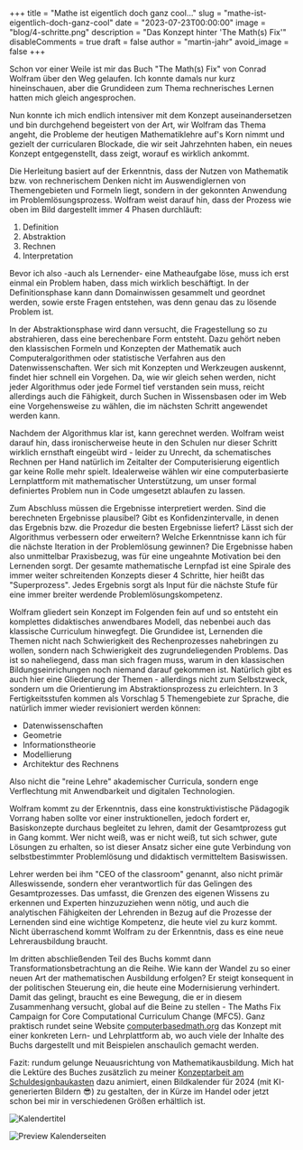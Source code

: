 +++
title = "Mathe ist eigentlich doch ganz cool..."
slug = "mathe-ist-eigentlich-doch-ganz-cool"
date = "2023-07-23T00:00:00"
image = "blog/4-schritte.png"
description = "Das Konzept hinter 'The Math(s) Fix'"
disableComments = true
draft = false
author = "martin-jahr"
avoid_image = false
+++

Schon vor einer Weile ist mir das Buch "The Math(s) Fix" von Conrad Wolfram über den Weg gelaufen. Ich konnte damals nur kurz hineinschauen, aber die Grundideen zum Thema rechnerisches Lernen hatten mich gleich angesprochen. 

Nun konnte ich mich endlich intensiver mit dem Konzept auseinandersetzen und bin durchgehend begeistert von der Art, wir Wolfram das Thema angeht, die Probleme der heutigen Mathematiklehre auf's Korn nimmt und gezielt der curricularen Blockade, die wir seit Jahrzehnten haben, ein neues Konzept entgegenstellt, dass zeigt, worauf es wirklich ankommt.

Die Herleitung basiert auf der Erkenntnis, dass der Nutzen von Mathematik bzw. von rechnerischem Denken nicht im Auswendiglernen von Themengebieten und Formeln liegt, sondern in der gekonnten Anwendung im Problemlösungsprozess. Wolfram weist darauf hin, dass der Prozess wie oben im Bild dargestellt immer 4 Phasen durchläuft:

1. Definition
2. Abstraktion
3. Rechnen
4. Interpretation

Bevor ich also -auch als Lernender- eine Matheaufgabe löse, muss ich erst einmal ein Problem haben, dass mich wirklich beschäftigt. In der Definitionsphase kann dann Domainwissen gesammelt und geordnet werden, sowie erste Fragen entstehen, was denn genau das zu lösende Problem ist.

In der Abstraktionsphase wird dann versucht, die Fragestellung so zu abstrahieren, dass eine berechenbare Form entsteht. Dazu gehört neben den klassischen Formeln und Konzepten der Mathematik auch Computeralgorithmen oder statistische Verfahren aus den Datenwissenschaften. Wer sich mit Konzepten und Werkzeugen auskennt, findet hier schnell ein Vorgehen. Da, wie wir gleich sehen werden, nicht jeder Algorithmus oder jede Formel tief verstanden sein muss, reicht allerdings auch die Fähigkeit, durch Suchen in Wissensbasen oder im Web eine Vorgehensweise zu wählen, die im nächsten Schritt angewendet werden kann.

Nachdem der Algorithmus klar ist, kann gerechnet werden. Wolfram weist darauf hin, dass ironischerweise heute in den Schulen nur dieser Schritt wirklich ernsthaft eingeübt wird - leider zu Unrecht, da schematisches Rechnen per Hand natürlich im Zeitalter der Computerisierung eigentlich gar keine Rolle mehr spielt. Idealerweise wählen wir eine computerbasierte Lernplattform mit mathematischer Unterstützung, um unser formal definiertes Problem nun in Code umgesetzt ablaufen zu lassen.

Zum Abschluss müssen die Ergebnisse interpretiert werden. Sind die berechneten Ergebnisse plausibel? Gibt es Konfidenzintervalle, in denen das Ergebnis bzw. die Prozedur die besten Ergebnisse liefert? Lässt sich der Algorithmus verbessern oder erweitern? Welche Erkenntnisse kann ich für die nächste Iteration in der Problemlösung gewinnen? Die Ergebnisse haben also unmittelbar Praxisbezug, was für eine ungeahnte Motivation bei den Lernenden sorgt. Der gesamte mathematische Lernpfad ist eine Spirale des immer weiter schreitenden Konzepts dieser 4 Schritte, hier heißt das "Superprozess". Jedes Ergebnis sorgt als Input für die nächste Stufe für eine immer breiter werdende Problemlösungskompetenz.

Wolfram gliedert sein Konzept im Folgenden fein auf und so entsteht ein komplettes didaktisches anwendbares Modell, das nebenbei auch das klassische Curriculum hinwegfegt. Die Grundidee ist, Lernenden die Themen nicht nach Schwierigkeit des Rechenprozesses nahebringen zu wollen, sondern nach Schwierigkeit des zugrundeliegenden Problems. Das ist so naheliegend, dass man sich fragen muss, warum in den klassischen Bildungseinrichungen noch niemand darauf gekommen ist. Natürlich gibt es auch hier eine Gliederung der Themen - allerdings nicht zum Selbstzweck, sondern um die Orientierung im Abstraktionsprozess zu erleichtern. In 3 Fertigkeitsstufen kommen als Vorschlag 5 Themengebiete zur Sprache, die natürlich immer wieder revisioniert werden können: 

* Datenwissenschaften
* Geometrie
* Informationstheorie
* Modellierung
* Architektur des Rechnens

Also nicht die "reine Lehre" akademischer Curricula, sondern enge Verflechtung mit Anwendbarkeit und digitalen Technologien.

Wolfram kommt zu der Erkenntnis, dass eine konstruktivistische Pädagogik Vorrang haben sollte vor einer instruktionellen, jedoch fordert er, Basiskonzepte durchaus begleitet zu lehren, damit der Gesamtprozess gut in Gang kommt. Wer nicht weiß, was er nicht weiß, tut sich schwer, gute Lösungen zu erhalten, so ist dieser Ansatz sicher eine gute Verbindung von selbstbestimmter Problemlösung und didaktisch vermitteltem Basiswissen.

Lehrer werden bei ihm "CEO of the classroom" genannt, also nicht primär Alleswissende, sondern eher verantwortlich für das Gelingen des Gesamtprozesses. Das umfasst, die Grenzen des eigenen Wissens zu erkennen und Experten hinzuzuziehen wenn nötig, und auch die analytischen Fähigkeiten der Lehrenden in Bezug auf die Prozesse der Lernenden sind eine wichtige Kompetenz, die heute viel zu kurz kommt. Nicht überraschend kommt Wolfram zu der Erkenntnis, dass es eine neue Lehrerausbildung braucht.

Im dritten abschließenden Teil des Buchs kommt dann Transformationsbetrachtung an die Reihe. Wie kann der Wandel zu so einer neuen Art der mathematischen Ausbildung erfolgen? Er steigt konsequent in der politischen Steuerung ein, die heute eine Modernisierung verhindert. Damit das gelingt, braucht es eine Bewegung, die er in diesem Zusammenhang versucht, global auf die Beine zu stellen - The Maths Fix Campaign for Core Computational Curriculum Change (MFC5). Ganz praktisch rundet seine Website [computerbasedmath.org](https://www.computerbasedmath.org/) das Konzept mit einer konkreten Lern- und Lehrplattform ab, wo auch viele der Inhalte des Buchs dargestellt und mit Beispielen anschaulich gemacht werden.

Fazit: rundum gelunge Neuausrichtung von Mathematikausbildung. Mich hat die Lektüre des Buches zusätzlich zu meiner [Konzeptarbeit am Schuldesignbaukasten](../2023_03_29_schuldesignbaukasten) dazu animiert, einen Bildkalender für 2024 (mit KI-generierten Bildern 😎) zu gestalten, der in Kürze im Handel oder jetzt schon bei mir in verschiedenen Größen erhältlich ist.

![Kalendertitel](https://res.cloudinary.com/dzw4emsdt/image/upload/c_scale,w_1800/v1690142184/selfscrum/calendar-title_rji2ph.png)

![Preview Kalenderseiten](https://res.cloudinary.com/dzw4emsdt/image/upload/c_scale,w_1800/v1690142221/selfscrum/calendar-preview_wnofky.png)